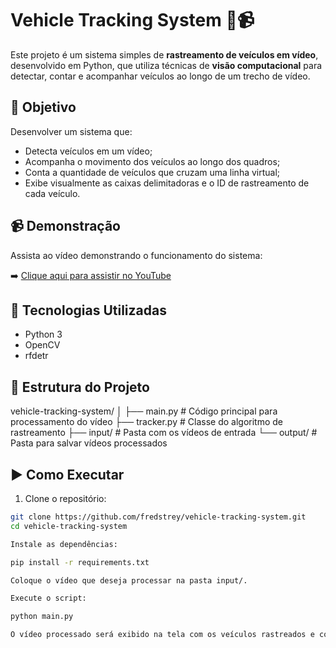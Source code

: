 # Vehicle Tracking System 🚗📹

Este projeto é um sistema simples de **rastreamento de veículos em vídeo**, desenvolvido em Python, que utiliza técnicas de **visão computacional** para detectar, contar e acompanhar veículos ao longo de um trecho de vídeo.

## 🎯 Objetivo

Desenvolver um sistema que:

- Detecta veículos em um vídeo;
- Acompanha o movimento dos veículos ao longo dos quadros;
- Conta a quantidade de veículos que cruzam uma linha virtual;
- Exibe visualmente as caixas delimitadoras e o ID de rastreamento de cada veículo.

## 📹 Demonstração

Assista ao vídeo demonstrando o funcionamento do sistema:

➡️ [Clique aqui para assistir no YouTube](https://www.youtube.com/watch?v=EperFa-XS4w)

## 🧠 Tecnologias Utilizadas

- Python 3
- OpenCV
- rfdetr 

## 📁 Estrutura do Projeto

vehicle-tracking-system/
│
├── main.py # Código principal para processamento do vídeo
├── tracker.py # Classe do algoritmo de rastreamento
├── input/ # Pasta com os vídeos de entrada
└── output/ # Pasta para salvar vídeos processados


## ▶️ Como Executar

1. Clone o repositório:

```bash
git clone https://github.com/fredstrey/vehicle-tracking-system.git
cd vehicle-tracking-system

Instale as dependências:

pip install -r requirements.txt

Coloque o vídeo que deseja processar na pasta input/.

Execute o script:

python main.py

O vídeo processado será exibido na tela com os veículos rastreados e contados.

